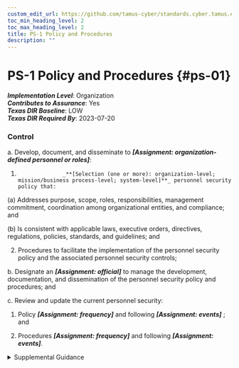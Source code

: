 ```yaml
---
custom_edit_url: https://github.com/tamus-cyber/standards.cyber.tamus.edu/tree/main/static/content/tamus.edu/TAMUS_profile.xml
toc_min_heading_level: 2
toc_max_heading_level: 2
title: PS-1 Policy and Procedures
description: ""
---
```


# PS-1 Policy and Procedures {#ps-01}

_**Implementation Level**_: Organization\
_**Contributes to Assurance**_: Yes\
_**Texas DIR Baseline**_: LOW\
_**Texas DIR Required By**_: 2023-07-20

### Control

a. Develop, document, and disseminate to _**[Assignment: organization-defined personnel or roles]**_:

1. 
                     _**[Selection (one or more): organization-level; mission/business process-level; system-level]**_ personnel security policy that:

(a) Addresses purpose, scope, roles, responsibilities, management commitment, coordination among organizational entities, and compliance; and

(b) Is consistent with applicable laws, executive orders, directives, regulations, policies, standards, and guidelines; and

2. Procedures to facilitate the implementation of the personnel security policy and the associated personnel security controls;

b. Designate an _**[Assignment: official]**_ to manage the development, documentation, and dissemination of the personnel security policy and procedures; and

c. Review and update the current personnel security:

1. Policy _**[Assignment: frequency]**_ and following _**[Assignment: events]**_ ; and

2. Procedures _**[Assignment: frequency]**_ and following _**[Assignment: events]**_.

<details>
  <summary>Supplemental Guidance</summary>

a. Develop, document, and disseminate to _**[Assignment: organization-defined personnel or roles]**_:

1. 
                     _**[Selection (one or more): organization-level; mission/business process-level; system-level]**_ personnel security policy that:

(a) Addresses purpose, scope, roles, responsibilities, management commitment, coordination among organizational entities, and compliance; and

(b) Is consistent with applicable laws, executive orders, directives, regulations, policies, standards, and guidelines; and

2. Procedures to facilitate the implementation of the personnel security policy and the associated personnel security controls;

b. Designate an _**[Assignment: official]**_ to manage the development, documentation, and dissemination of the personnel security policy and procedures; and

c. Review and update the current personnel security:

1. Policy _**[Assignment: frequency]**_ and following _**[Assignment: events]**_ ; and

2. Procedures _**[Assignment: frequency]**_ and following _**[Assignment: events]**_.

</details>

